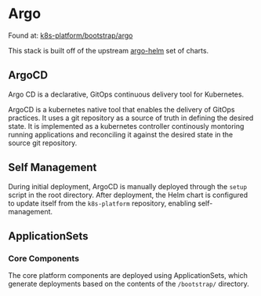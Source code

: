 # Argo

Found at: [k8s-platform/bootstrap/argo](https://github.com/wallchristopher/k8s-platform/tree/main/bootstrap/argo)

This stack is built off of the upstream [argo-helm](https://github.com/argoproj/argo-helm) set of charts.

## ArgoCD

Argo CD is a declarative, GitOps continuous delivery tool for Kubernetes.

ArgoCD is a kubernetes native tool that enables the delivery of GitOps practices.  It uses a git repository as a source of truth in defining the desired state.  It is implemented as a kubernetes controller continously montoring running applications and reconciling it against the desired state in the source git repository.

## Self Management

During initial deployment, ArgoCD is manually deployed through the `setup` script in the root directory.
After deployment, the Helm chart is configured to update itself from the `k8s-platform` repository, enabling self-management.

## ApplicationSets

### Core Components

The core platform components are deployed using ApplicationSets, which generate deployments based on the contents of the `/bootstrap/` directory.
